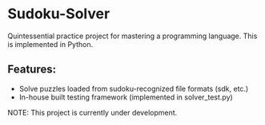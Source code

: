 # Sudoku-Solver
Quintessential practice project for mastering a programming language. This is implemented in Python.


## Features:
- Solve puzzles loaded from sudoku-recognized file formats (sdk, etc.)
- In-house built testing framework (implemented in solver_test.py)

NOTE: This project is currently under development.
